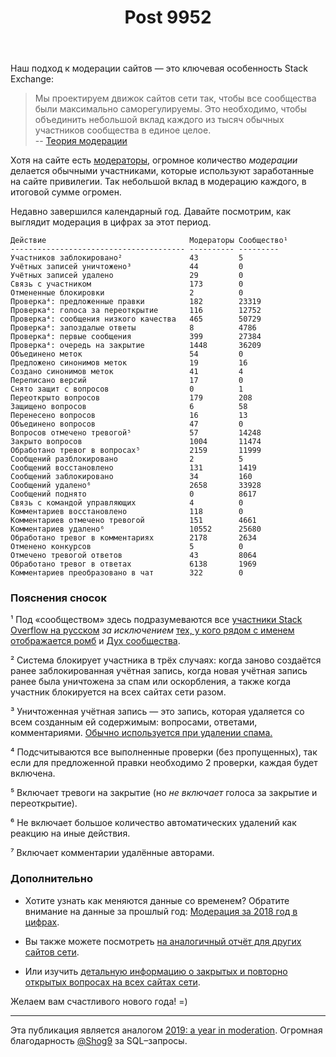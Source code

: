 ﻿---
title: "Post 9952"
se.owner.user_id: 6
se.owner.display_name: "Nicolas Chabanovsky"
se.owner.link: "https://ru.meta.stackoverflow.com/users/6/nicolas-chabanovsky"
se.link: "https://ru.meta.stackoverflow.com/q/9952"
se.post_id: 9952
se.post_type: question
se.score: 5
---
<p>Наш подход к модерации сайтов — это ключевая особенность Stack Exchange:</p>

<blockquote>
  <p>Мы проектируем движок сайтов сети так, чтобы все сообщества были максимально саморегулируемы. Это необходимо, чтобы объединить небольшой вклад каждого из тысяч обычных участников сообщества в единое целое.<br>
  -- <a href="https://ru.meta.stackoverflow.com/q/7420/6">Теория модерации</a></p>
</blockquote>

<p>Хотя на сайте есть <a href="https://stackoverflow.blog/2018/11/21/our-theory-of-moderation-re-visited/">модераторы</a>, огромное количество <em>модерации</em> делается обычными участниками, которые используют заработанные на сайте привилегии. Так небольшой вклад в модерацию каждого, в итоговой сумме огромен.</p>

<p>Недавно завершился календарный год. Давайте посмотрим, как выглядит модерация в цифрах за этот период.</p>

<pre><code>Действие                                Модераторы Сообщество¹ 
--------------------------------------- ---------- --------- 
Участников заблокировано²               43         5  
Учётных записей уничтожено³             44         0
Учётных записей удалено                 29         0  
Связь с участником                      173        0  
Отмененные блокировки                   2          0  
Проверка⁴: предложенные правки          182        23319  
Проверка⁴: голоса за переоткрытие       116        12752  
Проверка⁴: сообщения низкого качества   465        50729  
Проверка⁴: запоздалые ответы            8          4786  
Проверка⁴: первые сообщения             399        27384  
Проверка⁴: очередь на закрытие          1448       36209  
Объединено меток                        54         0  
Предложено синонимов меток              19         16  
Создано синонимов меток                 41         4  
Переписано версий                       17         0  
Снято защит с вопросов                  0          1  
Переоткрыто вопросов                    179        208  
Защищено вопросов                       6          58  
Перенесено вопросов                     16         13  
Объединено вопросов                     47         0  
Вопросов отмечено тревогой⁵             57         14248  
Закрыто вопросов                        1004       11474  
Обработано тревог в вопросах⁵           2159       11999  
Сообщений разблокировано                2          5  
Сообщений восстановлено                 131        1419  
Сообщений заблокировано                 34         160  
Сообщений удалено⁶                      2658       33928  
Сообщений поднято                       0          8617  
Связь с командой управляющих            4          0  
Комментариев восстановлено              118        0  
Комментариев отмечено тревогой          151        4661  
Комментариев удалено⁶                   10552      25680  
Обработано тревог в комментариях        2178       2634  
Отменено конкурсов                      5          0  
Отмечено тревогой ответов               43         8064  
Обработано тревог в ответах             6138       1969  
Комментариев преобразовано в чат        322        0 
</code></pre>

<h3>Пояснения сносок</h3>

<p>¹ Под «сообществом» здесь подразумеваются все <a href="https://ru.stackoverflow.com/users">участники Stack Overflow на русском</a> <em>за исключением</em> <a href="https://ru.stackoverflow.com/users?tab=moderators">тех, у кого рядом с именем отображается ромб</a> и <a href="https://ru.stackoverflow.com/users/-1">Дух сообщества</a>.</p>

<p>² Система блокирует участника в трёх случаях: когда заново создаётся ранее заблокированная учётная запись, когда новая учётная запись ранее была уничтожена за спам или оскорбления, а также когда участник блокируется на всех сайтах сети разом.</p>

<p>³ Уничтоженная учётная запись — это запись, которая удаляется со всем созданным ей содержимым: вопросами, ответами, комментариями. <a href="https://meta.stackexchange.com/questions/88994/what-is-the-difference-between-a-deleted-user-and-a-destroyed-user">Обычно используется при удалении спама.</a></p>

<p>⁴ Подсчитываются все выполненные проверки (без пропущенных), так если для  предложенной правки необходимо 2 проверки, каждая будет включена. </p>

<p>⁵ Включает тревоги на закрытие (но <em>не включает</em> голоса за закрытие и переоткрытие).</p>

<p>⁶ Не включает большое количество автоматических удалений как реакцию на иные действия.</p>

<p>⁷ Включает комментарии удалённые авторами.   </p>

<h3>Дополнительно</h3>

<ul>
<li><p>Хотите узнать как меняются данные со временем? Обратите внимание на данные за прошлый год: <a href="https://ru.meta.stackoverflow.com/q/8491/6">Модерация за 2018 год в цифрах</a>.</p></li>
<li><p>Вы также можете посмотреть <a href="https://stackexchange.com/search?q=title%3A%222019%3A+a+year+in+moderation%22">на аналогичный отчёт для других сайтов сети</a>.</p></li>
<li>Или изучить <a href="https://meta.stackexchange.com/questions/341507/2019-a-year-in-closing">детальную информацию о закрытых и повторно открытых вопросах на всех сайтах сети</a>.</li>
</ul>

<p>Желаем вам счастливого нового года! =)</p>

<hr>

<p>Эта публикация является аналогом <a href="https://meta.stackoverflow.com/questions/392550/2019-a-year-in-moderation">2019: a year in moderation</a>. Огромная благодарность <a href="https://stackexchange.com/users/620/shog9">@Shog9</a> за SQL–запросы. </p>
